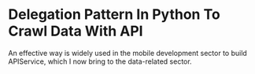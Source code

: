 # Delegation Pattern In Python To Crawl Data With API
 An effective way is widely used in the mobile development sector to build APIService, which I now bring to the data-related sector.
